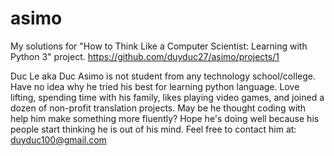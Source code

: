 # asimo
My solutions for "How to Think Like a Computer Scientist: Learning with Python 3" project.
https://github.com/duyduc27/asimo/projects/1

Duc Le aka Duc Asimo is not student from any technology school/college. Have no idea why he tried his best for learning python language. Love lifting, spending time with his family, likes playing video games, and joined a dozen of non-profit translation projects. May be he thought coding with help him make something more fluently? Hope he's doing well because his people start thinking he is out of his mind. Feel free to contact him at: duyduc100@gmail.com
